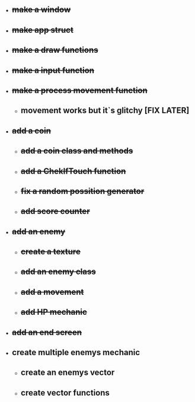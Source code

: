 - ## ~~make a window~~

- ## ~~make app struct~~
- ## ~~make a draw functions~~
- ## ~~make a input function~~
- ## ~~make a process movement function~~
  - ## movement works but it`s glitchy [FIX LATER]
- ## ~~add a coin~~
  - ## ~~add a coin class and methods~~
  - ## ~~add a ChekIfTouch function~~
  - ## ~~fix a random possition generator~~
  - ## ~~add score counter~~
- ## ~~add an enemy~~
  - ## ~~create a texture~~
  - ## ~~add an enemy class~~
  - ## ~~add a movement~~
  - ## ~~add HP mechanic~~
- ## ~~add an end screen~~
- ## create multiple enemys mechanic
  - ## create an enemys vector
  - ## create vector functions
